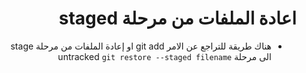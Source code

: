 
# <div dir=rtl>اعادة الملفات من مرحلة staged</dir>

<div dir=rtl>

*  هناك طريقة للتراجع عن الامر git add او إعادة الملفات من مرحلة stage  الى مرحلة untracked
`git restore --staged filename`

</dir>
